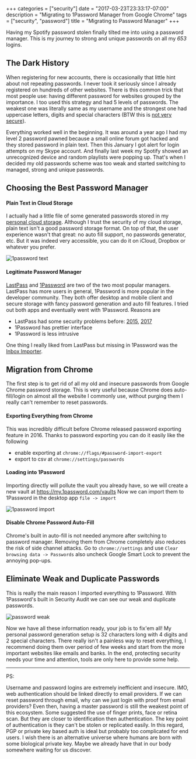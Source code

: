 +++
categories = ["security"]
date = "2017-03-23T23:33:17-07:00"
description = "Migrating to 1Password Manager from Google Chrome"
tags = ["security", "password"]
title = "Migrating to Password Manager"
+++

Having my Spotify password stolen finally tilted me into using a password manager. This is my journey to strong and unique passwords on all my *653* logins.
<!--more-->

## The Dark History
When registering for new accounts, there is occasionally that little hint about not repeating passwords. I never took it seriously since I already registered on hundreds of other websites. There is this common trick that most people use: having different password for websites grouped by the importance. I too used this strategy and had 5 levels of passwords. The weakest one was literally same as my username and the strongest one had uppercase letters, digits and special characters (BTW this is [not very secure](https://xkcd.com/936/)).

Everything worked well in the beginning. It was around a year ago I had my level 2 password pawned because a small online forum got hacked and they stored password in plain text. Then this January I got alert for login attempts on my Skype account. And finally last week my Spotify showed an unrecognized device and random playlists were popping up. That's when I decided my old passwords scheme was too weak and started switching to managed, strong and unique passwords.

## Choosing the Best Password Manager

#### Plain Text in Cloud Storage
I actually had a little file of some generated passwords stored in my [personal cloud storage](https://seafile.zihao.me). Although I trust the security of my cloud storage, plain text isn't a good password storage format. On top of that,  the user experience wasn't that great: no auto fill support, no passwords generator, etc. But it was indeed very accessible, you can do it on iCloud, Dropbox or whatever you prefer.

![1password text](/images/password-text.png)

#### Legitimate Password Manager
[LastPass](https://lastpass.com) and [1Password](https://1password.com) are two of the two most popular managers. LastPass has more users in general, 1Password is more popular in the developer community. They both offer desktop and mobile client and secure storage with fancy password generation and auto fill features. I tried out both apps and eventually went with 1Password. Reasons are

  - LastPass had some security problems before: [2015](https://blog.lastpass.com/2015/06/lastpass-security-notice.html/), [2017](https://blog.lastpass.com/2017/03/important-security-updates-for-our-users.html/)
  - 1Password has prettier interface
  - 1Password is less intrusive

One thing I really liked from LastPass but missing in 1Password was the [Inbox Importer](https://helpdesk.lastpass.com/downloading-and-installing/inbox-importer/). 

## Migration from Chrome
The first step is to get rid of all my old and insecure passwords from Google Chrome password storage. This is very useful because Chrome does auto-fill/login on almost all the website I commonly use, without purging them I really can't remember to reset passwords.

#### Exporting Everything from Chrome
This was incredibly difficult before Chrome released password exporting feature in 2016. Thanks to password exporting you can do it easily like the following

- enable exporting at `chrome://flags/#password-import-export`
- export to csv at `chrome://settings/passwords`

#### Loading into 1Password
Importing directly will pollute the vault you already have, so we will create a new vault at https://my.1password.com/vaults Now we can import them to 1Password in the desktop app `file -> import` 

![1password import](/images/password-import.png)

#### Disable Chrome Password Auto-Fill 
Chrome's built in auto-fill is not needed anymore after switching to password manager. Removing them from Chrome completely also reduces the risk of side channel attacks. Go to `chrome://settings` and use `Clear browsing data -> Passwords` also uncheck Google Smart Lock to prevent the annoying pop-ups.

## Eliminate Weak and Duplicate Passwords

This is really the main reason I imported everything to 1Password. With 1Password's built in Security Audit we can see our weak and duplicate passwords.

![password weak](/images/password-weak.png)

Now we have all these information ready, your job is to fix'em all! My personal password generation setup is 32 characters long with 4 digits and 2 special characters. There really isn't a painless way to reset everything, I recommend doing them over period of few weeks and start from the more important websites like emails and banks. In the end, protecting security needs your time and attention, tools are only here to provide some help.

*** 

PS:

Username and password logins are extremely inefficient and insecure. IMO, web authentication should be linked directly to email providers. If we can reset password through email, why can we just login with proof from email providers? Even then, having a master password is still the weakest point of this ecosystem. Some suggested the use of finger prints, face or retina scan. But they are closer to identification then authentication. The key point of authentication is they can't be stolen or replicated easily. In this regard, PGP or private key based auth is ideal but probably too complicated for end users. I wish there is an alternative universe where humans are born with some biological private key. Maybe we already have that in our body somewhere waiting for us discover.
